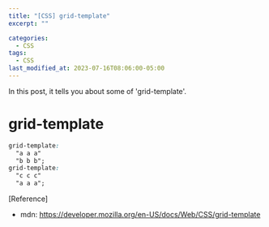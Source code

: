 ```yaml
---
title: "[CSS] grid-template"
excerpt: ""

categories:
  - CSS
tags:
  - CSS
last_modified_at: 2023-07-16T08:06:00-05:00
---
```


In this post, it tells you about some of 'grid-template'.

# grid-template

```css
grid-template: 
  "a a a"
  "b b b";
grid-template: 
  "c c c"
  "a a a";
```

[Reference]

- mdn: <https://developer.mozilla.org/en-US/docs/Web/CSS/grid-template>
